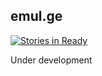 ## emul.ge

[![Stories in Ready](https://badge.waffle.io/Stichoza/emul.ge.png?label=ready&title=Ready)](https://waffle.io/Stichoza/emul.ge)

Under development
